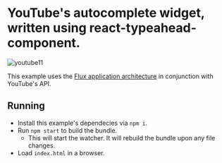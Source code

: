 YouTube's autocomplete widget, written using react-typeahead-component.
====================================================================

![youtube11](https://cloud.githubusercontent.com/assets/368069/7670388/3ab8d8ae-fc57-11e4-8fc1-7ff020e76bf1.gif)

This example uses the [Flux application architecture](https://facebook.github.io/flux/) in conjunction with YouTube's API.

## Running

* Install this example's dependecies via `npm i`.
* Run `npm start` to build the bundle.
    * This will start the watcher. It will rebuild the bundle upon any file changes.
* Load `index.html` in a browser.
